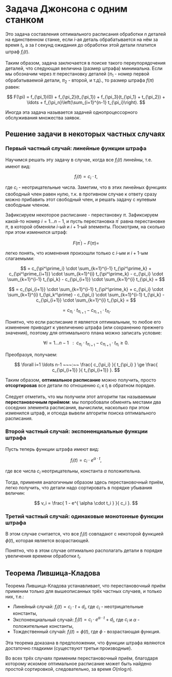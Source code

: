 # Задача Джонсона с одним станком

Это задача составления оптимального расписания обработки $n$ деталей на единственном станке, если $i$-ая деталь обрабатывается на нём за время $t_i$, а за $t$ секунд ожидания до обработки этой детали платится штраф $f_i(t)$.

Таким образом, задача заключается в поиске такого переупорядочения деталей, что следующая величина (размер штрафа) минимальна. Если мы обозначим через $\pi$ перестановку деталей ($\pi_1$ - номер первой обрабатываемой детали, $\pi_2$ - второй, и т.д)., то размер штрафа $f(\pi)$ равен:

$$
F(\pi) = f_{\pi_1}(0) + f_{\pi_2}(t_{\pi_1}) + f_{\pi_3}(t_{\pi_1} + t_{\pi_2}) + \ldots + f_{\pi_n}\left(\sum_{i=1}^{n-1} t_{\pi_i}\right).
$$

Иногда эта задача называется задачей однопроцессорного обслуживания множества заявок.

## Решение задачи в некоторых частных случаях

### Первый частный случай: линейные функции штрафа

Научимся решать эту задачу в случае, когда все $f_i(t)$ линейны, т.е. имеют вид:

$$
f_i(t) = c_i \cdot t,
$$

где $c_i$ - неотрицательные числа. Заметим, что в этих линейных функциях свободный член равен нулю, т.к. в противном случае к ответу сразу можно прибавить этот свободный член, и решать задачу с нулевым свободным членом.

Зафиксируем некоторое расписание - перестановку $\pi$. Зафиксируем какой-то номер $i=1 \ldots n-1$, и пусть перестановка $\pi^\prime$ равна перестановке $\pi$, в которой обменяли $i$-ый и $i+1$-ый элементы. Посмотрим, на сколько при этом изменился штраф:

$$
F(\pi^\prime) - F(\pi) =
$$

легко понять, что изменения произошли только с $i$-ым и $i+1$-ым слагаемыми:

$$
= c_{\pi^\prime_i} \cdot \sum_{k=1}^{i-1} t_{\pi^\prime_k} + c_{\pi^\prime_{i+1}} \cdot \sum_{k=1}^{i} t_{\pi^\prime_k} - c_{\pi_i} \cdot \sum_{k=1}^{i-1} t_{\pi_k} - c_{\pi_{i+1}} \cdot \sum_{k=1}^{i} t_{\pi_k} =
$$

$$
= c_{\pi_{i+1}} \cdot \sum_{k=1}^{i-1} t_{\pi^\prime_k} + c_{\pi_i} \cdot \sum_{k=1}^{i} t_{\pi_k^\prime} - c_{\pi_i} \cdot \sum_{k=1}^{i-1} t_{\pi_k} - c_{\pi_{i+1}} \cdot \sum_{k=1}^{i} t_{\pi_k} =
$$

$$
= c_{\pi_i} \cdot t_{\pi_{i+1}} - c_{\pi_{i+1}} \cdot t_{\pi_i}.
$$

Понятно, что если расписание $\pi$ является оптимальным, то любое его изменение приводит к увеличению штрафа (или сохранению прежнего значения), поэтому для оптимального плана можно записать условие:

$$
\forall i=1 \ldots n-1 ~~~:~~ c_{\pi_i} \cdot t_{\pi_{i+1}} - c_{\pi_{i+1}} \cdot t_{\pi_i} \ge 0.
$$

Преобразуя, получаем:

$$
\forall i=1 \ldots n-1 ~~~:~~ \frac{ c_{\pi_i} }{ t_{\pi_i} } \ge \frac{ c_{\pi_{i+1}} }{ t_{\pi_{i+1}} }.
$$

Таким образом, **оптимальное расписание** можно получить, просто **отсортировав** все детали по отношению $c_i$ к $t_i$ в обратном порядке.

Следует отметить, что мы получили этот алгоритм так называемым **перестановочным приёмом**: мы попробовали обменять местами два соседних элемента расписания, вычислили, насколько при этом изменился штраф, и отсюда вывели алгоритм поиска оптимального расписания.

### Второй частный случай: экспоненциальные функции штрафа

Пусть теперь функции штрафа имеют вид:

$$
f_i(t) = c_i \cdot e^{\alpha \cdot t},
$$

где все числа $c_i$ неотрицательны, константа $\alpha$ положительна.

Тогда, применяя аналогичным образом здесь перестановочный приём, легко получить, что детали надо сортировать в порядке убывания величин:

$$
v_i = \frac{ 1 - e^{ \alpha \cdot t_i } }{ c_i }.
$$

### Третий частный случай: одинаковые монотонные функции штрафа

В этом случае считается, что все $f_i(t)$ совпадают с некоторой функцией $\phi(t)$, которая является возрастающей.

Понятно, что в этом случае оптимально располагать детали в порядке увеличения времени обработки $t_i$.

## Теорема Лившица-Кладова

Теорема Лившица-Кладова устанавливает, что перестановочный приём применим только для вышеописанных трёх частных случаев, и только них, т.е.:

* Линейный случай: $f_i(t) = c_i \cdot t + d_i$, где $c_i$ - неотрицательные константы,
* Экспоненциальный случай: $f_i(t) = c_i \cdot e^{\alpha \cdot t} + d_i$, где $c_i$ и $\alpha$ - положительные константы,
* Тождественный случай: $f_i(t) = \phi(t)$, где $\phi$ - возрастающая функция.

Эта теорема доказана в предположении, что функции штрафа являются достаточно гладкими (существуют третьи производные).

Во всех трёх случаях применим перестановочный приём, благодаря которому искомое оптимальное расписание может быть найдено простой сортировкой, следовательно, за время $O(n \log n)$.
